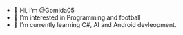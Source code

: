- 👋 Hi, I’m @Gomida05
- 👀 I’m interested in Programming and football
- 🌱 I’m currently learning C#, AI and Android devleopment.

